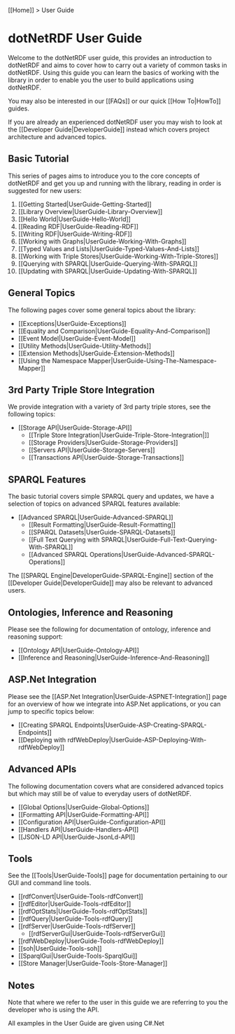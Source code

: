 [[Home]] > User Guide

# dotNetRDF User Guide

Welcome to the dotNetRDF user guide, this provides an introduction to dotNetRDF and aims to cover how to carry out a variety of common tasks in dotNetRDF.  Using this guide you can learn the basics of working with the library in order to enable you the user to build applications using dotNetRDF.

You may also be interested in our [[FAQs]] or our quick [[How To|HowTo]] guides.

If you are already an experienced dotNetRDF user you may wish to look at the [[Developer Guide|DeveloperGuide]] instead which covers project architecture and advanced topics.

## Basic Tutorial

This series of pages aims to introduce you to the core concepts of dotNetRDF and get you up and running with the library, reading in order is suggested for new users:

1. [[Getting Started|UserGuide-Getting-Started]]
1. [[Library Overview|UserGuide-Library-Overview]]
1. [[Hello World|UserGuide-Hello-World]]
1. [[Reading RDF|UserGuide-Reading-RDF]]
1. [[Writing RDF|UserGuide-Writing-RDF]]
1. [[Working with Graphs|UserGuide-Working-With-Graphs]]
1. [[Typed Values and Lists|UserGuide-Typed-Values-And-Lists]]
1. [[Working with Triple Stores|UserGuide-Working-With-Triple-Stores]]
1. [[Querying with SPARQL|UserGuide-Querying-With-SPARQL]]
1. [[Updating with SPARQL|UserGuide-Updating-With-SPARQL]]

## General Topics

The following pages cover some general topics about the library:

* [[Exceptions|UserGuide-Exceptions]]
* [[Equality and Comparison|UserGuide-Equality-And-Comparison]]
* [[Event Model|UserGuide-Event-Model]]
* [[Utility Methods|UserGuide-Utility-Methods]]
* [[Extension Methods|UserGuide-Extension-Methods]]
* [[Using the Namespace Mapper|UserGuide-Using-The-Namespace-Mapper]]

## 3rd Party Triple Store Integration

We provide integration with a variety of 3rd party triple stores, see the following topics:

* [[Storage API|UserGuide-Storage-API]]
  * [[Triple Store Integration|UserGuide-Triple-Store-Integration|]]
  * [[Storage Providers|UserGuide-Storage-Providers]]
  * [[Servers API|UserGuide-Storage-Servers]]
  * [[Transactions API|UserGuide-Storage-Transactions]]

## SPARQL Features

The basic tutorial covers simple SPARQL query and updates, we have a selection of topics on advanced SPARQL features available:

* [[Advanced SPARQL|UserGuide-Advanced-SPARQL]]
  * [[Result Formatting|UserGuide-Result-Formatting]]
  * [[SPARQL Datasets|UserGuide-SPARQL-Datasets]]
  * [[Full Text Querying with SPARQL|UserGuide-Full-Text-Querying-With-SPARQL]]
  * [[Advanced SPARQL Operations|UserGuide-Advanced-SPARQL-Operations]]

The [[SPARQL Engine|DeveloperGuide-SPARQL-Engine]] section of the [[Developer Guide|DeveloperGuide]] may also be relevant to advanced users.

## Ontologies, Inference and Reasoning

Please see the following for documentation of ontology, inference and reasoning support:

* [[Ontology API|UserGuide-Ontology-API]]
* [[Inference and Reasoning|UserGuide-Inference-And-Reasoning]]

## ASP.Net Integration

Please see the [[ASP.Net Integration|UserGuide-ASPNET-Integration]] page for an overview of how we integrate into ASP.Net applications, or you can jump to specific topics below:

* [[Creating SPARQL Endpoints|UserGuide-ASP-Creating-SPARQL-Endpoints]]
* [[Deploying with rdfWebDeploy|UserGuide-ASP-Deploying-With-rdfWebDeploy]]

## Advanced APIs

The following documentation covers what are considered advanced topics but which may still be of value to everyday users of dotNetRDF.

* [[Global Options|UserGuide-Global-Options]]
* [[Formatting API|UserGuide-Formatting-API]]
* [[Configuration API|UserGuide-Configuration-API]]
* [[Handlers API|UserGuide-Handlers-API]]
* [[JSON-LD API|UserGuide-JsonLd-API]]

## Tools

See the [[Tools|UserGuide-Tools]] page for documentation pertaining to our GUI and command line tools.

* [[rdfConvert|UserGuide-Tools-rdfConvert]] 
* [[rdfEditor|UserGuide-Tools-rdfEditor]] 
* [[rdfOptStats|UserGuide-Tools-rdfOptStats]] 
* [[rdfQuery|UserGuide-Tools-rdfQuery]]
* [[rdfServer|UserGuide-Tools-rdfServer]] 
  * [[rdfServerGui|UserGuide-Tools-rdfServerGui]]
* [[rdfWebDeploy|UserGuide-Tools-rdfWebDeploy]] 
* [[soh|UserGuide-Tools-soh]]
* [[SparqlGui|UserGuide-Tools-SparqlGui]]
* [[Store Manager|UserGuide-Tools-Store-Manager]]

## Notes

Note that where we refer to the user in this guide we are referring to you the developer who is using the API.

All examples in the User Guide are given using C#.Net